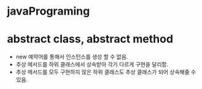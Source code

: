 # javaPrograming

# abstract class, abstract method
- new 예약어를 통해서 인스턴스를 생성 할 수 없음.
- 추상 메서드를 하위 클래스에서 상속받아 각기 다르게 구현을 달리함.
- 추상 메서드를 모두 구현하지 않은 하위 클래스도 추상 클래스가 되어 상속해줄 수 있음.

